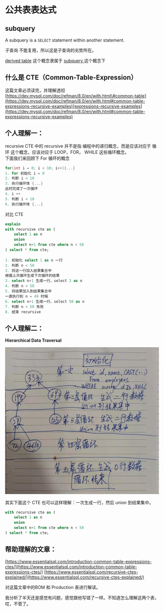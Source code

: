 # 公共表表达式

## subquery

 A subquery is a `SELECT` statement within another statement.

子查询 不能复用，所以这是子查询的劣势所在。  
  
[derived table](https://dev.mysql.com/doc/refman/8.0/en/derived-tables.html) 这个概念隶属于 [subquery ](https://dev.mysql.com/doc/refman/8.0/en/subqueries.html)这个概念下



## 什么是 CTE（Common-Table-Expression）

这篇文章必须读完，并理解透彻 [https://dev.mysql.com/doc/refman/8.0/en/with.html\#common-table](https://dev.mysql.com/doc/refman/8.0/en/with.html#common-table-expressions-recursive-examples)[expressions-recursive-examples](https://dev.mysql.com/doc/refman/8.0/en/with.html#common-table-expressions-recursive-examples)

## 个人理解一：

recursive CTE 中的 recursive 并不是指 编程中的递归概念，而是应该对应于 循环 这个概念，应该对应于 LOOP，FOR， WHILE 这些循环概念。  
下面我们来回顾下 For 循环的概念

```c
for(int i = 0; i < 10; i++){...}
1. for 初始化 i = 0
2. 判断 i < 10
3. 执行循环体 {...}
此时完成了一次循环
4. i ++
5. 判断 i < 10
6. 执行循环体 {...}
```

对比 CTE

```sql
explain
with recursive cte as (
    select 1 as n
    union
    select n+1 from cte where n < 50
) select * from cte;

1. 初始化 select 1 as n 一行
2. 判断 n < 50
3. 将这一行加入结果集合中
根据上次循环生成下次循环的结果
3. select n+1 生成一行，select 2 as n
4. 判断 n < 50
5. 将结果加入到结果集合中
一直执行到 n = 49 时候
6. select n+1 生成一行，select 50 as n
7. 判断 n < 50 失败
8. 结束 recursive
```

## 个人理解二：

**Hierarchical Data Traversal**

![](../.gitbook/assets/capture.png)

其实下面这个 CTE 也可以这样理解：一次生成一行，然后 union 到结果集中。

```sql
with recursive cte as (
    select 1 as n
    union
    select n+1 from cte where n < 50
) select * from cte;
```

## 帮助理解的文章：

[https://www.essentialsql.com/introduction-common-table-expressions-ctes/](https://www.essentialsql.com/introduction-common-table-expressions-ctes/) [https://www.essentialsql.com/recursive-ctes-explained/](https://www.essentialsql.com/recursive-ctes-explained/)

对这篇文章中的BOM 和 Production 表进行解读。

我分析了半天还是感觉有问题，感觉跟他写错了一样。不知道怎么理解这两个表，哎，不管了。







